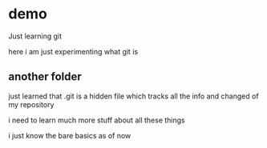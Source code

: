 # demo
Just learning git

here i am just experimenting what git is

## another folder 

just learned that .git is a hidden file which tracks all the info and changed of my repository

i need to learn much more stuff about all these things

i just know the bare basics as of now
